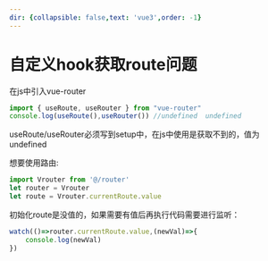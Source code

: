 ```yaml
---
dir: {collapsible: false,text: 'vue3',order: -1}
---
```

# 自定义hook获取route问题

在js中引入vue-router

```js
import { useRoute, useRouter } from "vue-router"
console.log(useRoute(),useRouter()) //undefined  undefined
```

useRoute/useRouter必须写到setup中，在js中使用是获取不到的，值为undefined

想要使用路由:

```js
import Vrouter from '@/router'
let router = Vrouter
let route = Vrouter.currentRoute.value
```

初始化route是没值的，如果需要有值后再执行代码需要进行监听：

```js
watch(()=>router.currentRoute.value,(newVal)=>{
    console.log(newVal)
})
```
